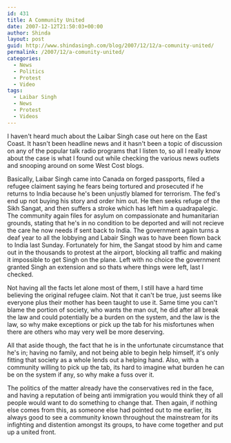 ```yaml
---
id: 431
title: A Community United
date: 2007-12-12T21:50:03+00:00
author: Shinda
layout: post
guid: http://www.shindasingh.com/blog/2007/12/12/a-comunity-united/
permalink: /2007/12/a-comunity-united/
categories:
  - News
  - Politics
  - Protest
  - Video
tags:
  - Laibar Singh
  - News
  - Protest
  - Videos
---
```

I haven't heard much about the Laibar Singh case out here on the East Coast. It hasn't been headline news and it hasn't been a topic of discussion on any of the popular talk radio programs that I listen to, so all I really know about the case is what I found out while checking the various news outlets and snooping around on some West Cost blogs. 

Basically, Laibar Singh came into Canada on forged passports, filed a refugee claiment saying he fears being tortured and prosecuted if he returns to India because he's been unjustly blamed for terrorism. The fed's end up not buying his story and order him out. He then seeks refuge of the Sikh Sangat, and then suffers a stroke which has left him a quadrapalegic. The community again files for asylum on compassionate and humanitarian grounds, stating that he's in no condition to be deported and will not recieve the care he now needs if sent back to India. The government again turns a deaf year to all the lobbying and Labair Singh was to have been flown back to India last Sunday. Fortunately for him, the Sangat stood by him and came out in the thousands to protest at the airport, blocking all traffic and making it impossible to get Singh on the plane. Left with no choice the government granted Singh an extension and so thats where things were left, last I checked.

Not having all the facts let alone most of them, I still have a hard time believing the original refugee claim. Not that it can't be true, just seems like everyone plus their mother has been taught to use it. Same time you can't blame the portion of society, who wants the man out, he did after all break the law and could potentially be a burden on the system, and the law is the law, so why make exceptions or pick up the tab for his misfortunes when there are others who may very well be more deserving.

All that aside though, the fact that he is in the unfortunate circumstance that he's in; having no family, and not being able to begin help himself, it's only fitting that society as a whole lends out a helping hand. Also, with a community willing to pick up the tab, its hard to imagine what burden he can be on the system if any, so why make a fuss over it. 

The politics of the matter already have the conservatives red in the face, and having a reputation of being anti immigration you would think they of all people would want to do something to change that. Then again, if nothing else comes from this, as someone else had pointed out to me earlier, its always good to see a community known throughout the mainstream for its infighting and distention amongst its groups, to have come together and put up a united front.